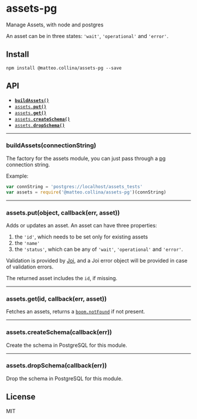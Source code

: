 # assets-pg

Manage Assets, with node and postgres

An asset can be in three states: `'wait'`, `'operational'` and
`'error'`.

## Install

```
npm install @matteo.collina/assets-pg --save
```

<a name="api"></a>
## API

  * <a href="#assets"><code><b>buildAssets()</b></code></a>
  * <a href="#put"><code>assets.<b>put()</b></code></a>
  * <a href="#get"><code>assets.<b>get()</b></code></a>
  * <a href="#createSchema"><code>assets.<b>createSchema()</b></code></a>
  * <a href="#dropSchema"><code>assets.<b>dropSchema()</b></code></a>

-------------------------------------------------------

<a name="assets"></a>
### buildAssets(connectionString)

The factory for the assets module, you can just pass through a
[pg](http:/npm.im/pg) connection string.

Example:

```js
var connString = 'postgres://localhost/assets_tests'
var assets = require('@matteo.collina/assets-pg')(connString)
```

-------------------------------------------------------

<a name="put"></a>
### assets.put(object, callback(err, asset))

Adds or updates an asset. An asset can have three properties:

1. the `'id'`, which needs to be set only for existing assets
2. the `'name'`
3. the `'status'`, which can be any of
   `'wait'`, `'operational'` and `'error'`.

Validation is provided by [Joi](http://npm.im/joi), and a Joi error
object will be provided in case of validation errors.

The returned asset includes the `id`, if missing.

-------------------------------------------------------

<a name="get"></a>
### assets.get(id, callback(err, asset))

Fetches an assets, returns a
[`boom.notFound`](https://www.npmjs.com/package/boom#boom-notfound-message-data)
if not present.

-------------------------------------------------------

<a name="createSchema"></a>
### assets.createSchema(callback(err))

Create the schema in PostgreSQL for this module.

-------------------------------------------------------

<a name="dropSchema"></a>
### assets.dropSchema(callback(err))

Drop the schema in PostgreSQL for this module.

## License

MIT
